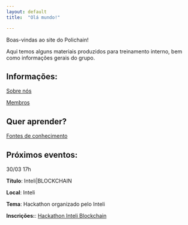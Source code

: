```yaml
---
layout: default
title:  "Olá mundo!"

---
```


Boas-vindas ao site do Polichain!

Aqui temos alguns materiais produzidos para treinamento interno, bem como informações gerais do grupo.

## Informações:

[Sobre nós](saibamais)

[Membros](membros)

## Quer aprender?

[Fontes de conhecimento](estudo)

## Próximos eventos:

30/03 17h

**Título**: Inteli|BLOCKCHAIN

**Local**: Inteli

**Tema**: Hackathon organizado pelo Inteli

**Inscrições:**: [Hackathon Inteli Blockchain](https://hackathon.inteliblockchain.co/)